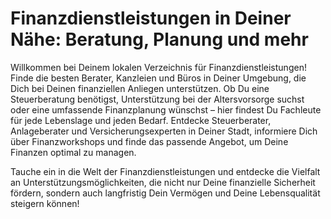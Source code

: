 # Finanzdienstleistungen in Deiner Nähe: Beratung, Planung und mehr

Willkommen bei Deinem lokalen Verzeichnis für Finanzdienstleistungen! Finde die besten Berater, Kanzleien und Büros in Deiner Umgebung, die Dich bei Deinen finanziellen Anliegen unterstützen. Ob Du eine Steuerberatung benötigst, Unterstützung bei der Altersvorsorge suchst oder eine umfassende Finanzplanung wünschst – hier findest Du Fachleute für jede Lebenslage und jeden Bedarf. Entdecke Steuerberater, Anlageberater und Versicherungsexperten in Deiner Stadt, informiere Dich über Finanzworkshops und finde das passende Angebot, um Deine Finanzen optimal zu managen.

Tauche ein in die Welt der Finanzdienstleistungen und entdecke die Vielfalt an Unterstützungsmöglichkeiten, die nicht nur Deine finanzielle Sicherheit fördern, sondern auch langfristig Dein Vermögen und Deine Lebensqualität steigern können!
